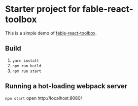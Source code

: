 Starter project for fable-react-toolbox
=======

This is a simple demo of [fable-react-toolbox](https://github.com/2sComplement/fable-react-toolbox).

## Build
1. `yarn install`
2. `npm run build`
3. `npm run start`

## Running a hot-loading webpack server
`npm start`
open http://localhost:8080/
